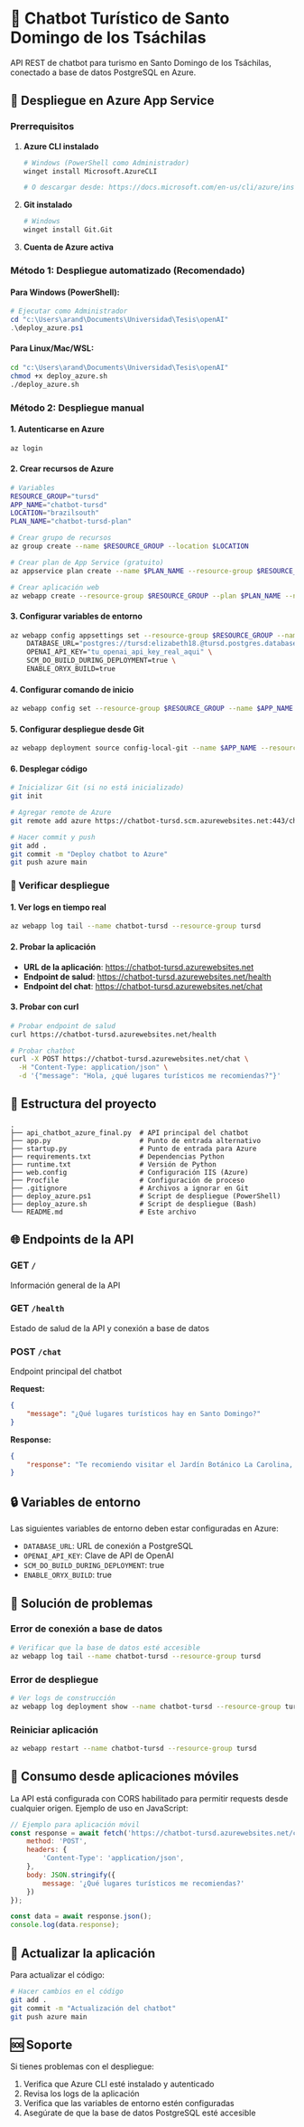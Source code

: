 # 🌿 Chatbot Turístico de Santo Domingo de los Tsáchilas

API REST de chatbot para turismo en Santo Domingo de los Tsáchilas, conectado a base de datos PostgreSQL en Azure.

## 🚀 Despliegue en Azure App Service

### Prerrequisitos

1. **Azure CLI instalado**
   ```bash
   # Windows (PowerShell como Administrador)
   winget install Microsoft.AzureCLI
   
   # O descargar desde: https://docs.microsoft.com/en-us/cli/azure/install-azure-cli
   ```

2. **Git instalado**
   ```bash
   # Windows
   winget install Git.Git
   ```

3. **Cuenta de Azure activa**

### Método 1: Despliegue automatizado (Recomendado)

#### Para Windows (PowerShell):
```powershell
# Ejecutar como Administrador
cd "c:\Users\arand\Documents\Universidad\Tesis\openAI"
.\deploy_azure.ps1
```

#### Para Linux/Mac/WSL:
```bash
cd "c:\Users\arand\Documents\Universidad\Tesis\openAI"
chmod +x deploy_azure.sh
./deploy_azure.sh
```

### Método 2: Despliegue manual

#### 1. Autenticarse en Azure
```bash
az login
```

#### 2. Crear recursos de Azure
```bash
# Variables
RESOURCE_GROUP="tursd"
APP_NAME="chatbot-tursd"
LOCATION="brazilsouth"
PLAN_NAME="chatbot-tursd-plan"

# Crear grupo de recursos
az group create --name $RESOURCE_GROUP --location $LOCATION

# Crear plan de App Service (gratuito)
az appservice plan create --name $PLAN_NAME --resource-group $RESOURCE_GROUP --sku F1 --is-linux

# Crear aplicación web
az webapp create --resource-group $RESOURCE_GROUP --plan $PLAN_NAME --name $APP_NAME --runtime "PYTHON|3.11"
```

#### 3. Configurar variables de entorno
```bash
az webapp config appsettings set --resource-group $RESOURCE_GROUP --name $APP_NAME --settings \
    DATABASE_URL="postgres://tursd:elizabeth18.@tursd.postgres.database.azure.com:5432/tursd?sslmode=require" \
    OPENAI_API_KEY="tu_openai_api_key_real_aqui" \
    SCM_DO_BUILD_DURING_DEPLOYMENT=true \
    ENABLE_ORYX_BUILD=true
```

#### 4. Configurar comando de inicio
```bash
az webapp config set --resource-group $RESOURCE_GROUP --name $APP_NAME --startup-file "startup.py"
```

#### 5. Configurar despliegue desde Git
```bash
az webapp deployment source config-local-git --name $APP_NAME --resource-group $RESOURCE_GROUP
```

#### 6. Desplegar código
```bash
# Inicializar Git (si no está inicializado)
git init

# Agregar remote de Azure
git remote add azure https://chatbot-tursd.scm.azurewebsites.net:443/chatbot-tursd.git

# Hacer commit y push
git add .
git commit -m "Deploy chatbot to Azure"
git push azure main
```

### 🔧 Verificar despliegue

#### 1. Ver logs en tiempo real
```bash
az webapp log tail --name chatbot-tursd --resource-group tursd
```

#### 2. Probar la aplicación
- **URL de la aplicación**: https://chatbot-tursd.azurewebsites.net
- **Endpoint de salud**: https://chatbot-tursd.azurewebsites.net/health
- **Endpoint del chat**: https://chatbot-tursd.azurewebsites.net/chat

#### 3. Probar con curl
```bash
# Probar endpoint de salud
curl https://chatbot-tursd.azurewebsites.net/health

# Probar chatbot
curl -X POST https://chatbot-tursd.azurewebsites.net/chat \
  -H "Content-Type: application/json" \
  -d '{"message": "Hola, ¿qué lugares turísticos me recomiendas?"}'
```

## 📁 Estructura del proyecto

```
.
├── api_chatbot_azure_final.py  # API principal del chatbot
├── app.py                      # Punto de entrada alternativo
├── startup.py                  # Punto de entrada para Azure
├── requirements.txt            # Dependencias Python
├── runtime.txt                 # Versión de Python
├── web.config                  # Configuración IIS (Azure)
├── Procfile                    # Configuración de proceso
├── .gitignore                  # Archivos a ignorar en Git
├── deploy_azure.ps1            # Script de despliegue (PowerShell)
├── deploy_azure.sh             # Script de despliegue (Bash)
└── README.md                   # Este archivo
```

## 🌐 Endpoints de la API

### GET `/`
Información general de la API

### GET `/health`
Estado de salud de la API y conexión a base de datos

### POST `/chat`
Endpoint principal del chatbot

**Request:**
```json
{
    "message": "¿Qué lugares turísticos hay en Santo Domingo?"
}
```

**Response:**
```json
{
    "response": "Te recomiendo visitar el Jardín Botánico La Carolina, el Parque Zaracay..."
}
```

## 🔒 Variables de entorno

Las siguientes variables de entorno deben estar configuradas en Azure:

- `DATABASE_URL`: URL de conexión a PostgreSQL
- `OPENAI_API_KEY`: Clave de API de OpenAI
- `SCM_DO_BUILD_DURING_DEPLOYMENT`: true
- `ENABLE_ORYX_BUILD`: true

## 🐛 Solución de problemas

### Error de conexión a base de datos
```bash
# Verificar que la base de datos esté accesible
az webapp log tail --name chatbot-tursd --resource-group tursd
```

### Error de despliegue
```bash
# Ver logs de construcción
az webapp log deployment show --name chatbot-tursd --resource-group tursd
```

### Reiniciar aplicación
```bash
az webapp restart --name chatbot-tursd --resource-group tursd
```

## 📱 Consumo desde aplicaciones móviles

La API está configurada con CORS habilitado para permitir requests desde cualquier origen. Ejemplo de uso en JavaScript:

```javascript
// Ejemplo para aplicación móvil
const response = await fetch('https://chatbot-tursd.azurewebsites.net/chat', {
    method: 'POST',
    headers: {
        'Content-Type': 'application/json',
    },
    body: JSON.stringify({
        message: '¿Qué lugares turísticos me recomiendas?'
    })
});

const data = await response.json();
console.log(data.response);
```

## 🔄 Actualizar la aplicación

Para actualizar el código:

```bash
# Hacer cambios en el código
git add .
git commit -m "Actualización del chatbot"
git push azure main
```

## 🆘 Soporte

Si tienes problemas con el despliegue:

1. Verifica que Azure CLI esté instalado y autenticado
2. Revisa los logs de la aplicación
3. Verifica que las variables de entorno estén configuradas
4. Asegúrate de que la base de datos PostgreSQL esté accesible
